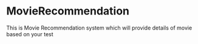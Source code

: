 # MovieRecommendation
This is Movie Recommendation system which will provide details of movie based on your test
